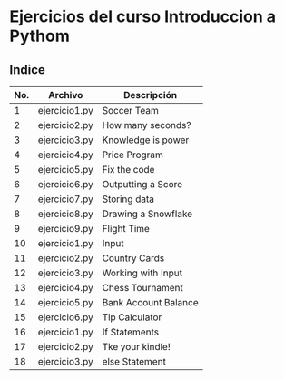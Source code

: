 # Ejercicios del curso Introduccion a Pythom

## Indice

|No.|Archivo|Descripción|
|--|--|--|
|1|ejercicio1.py|Soccer Team|
|2|ejercicio2.py|How many seconds?|
|3|ejercicio3.py|Knowledge is power|
|4|ejercicio4.py|Price Program|
|5|ejercicio5.py|Fix the code|
|6|ejercicio6.py|Outputting a Score|
|7|ejercicio7.py|Storing data|
|8|ejercicio8.py|Drawing a Snowflake|
|9|ejercicio9.py|Flight Time|
|10|ejercicio1.py|Input|
|11|ejercicio2.py|Country Cards|
|12|ejercicio3.py|Working with Input|
|13|ejercicio4.py|Chess Tournament|
|14|ejercicio5.py|Bank Account Balance|
|15|ejercicio6.py|Tip Calculator|
|16|ejercicio1.py|If Statements|
|17|ejercicio2.py|Tke your kindle!|
|18|ejercicio3.py|else Statement|
